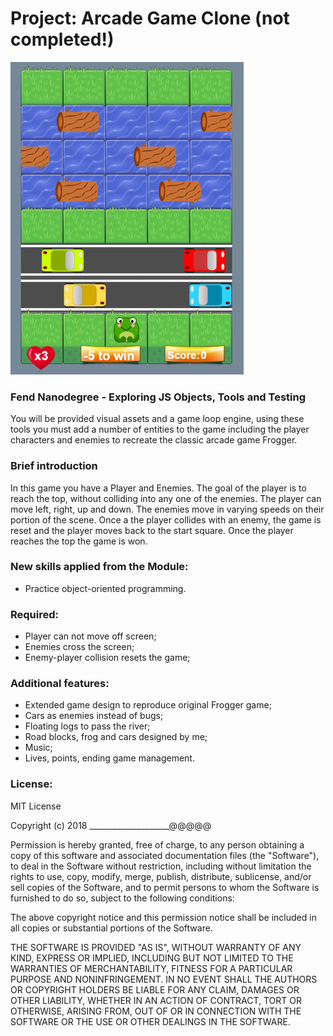 # Project: Arcade Game Clone (not completed!)
![screenshot](images/screenshot.png)
### Fend Nanodegree - Exploring JS Objects, Tools and Testing

You will be provided visual assets and a game loop engine, using these tools you must add a number of entities to the game including the player characters and enemies to recreate the classic arcade game Frogger.

### Brief introduction

In this game you have a Player and Enemies. The goal of the player is to reach the top, without colliding into any one of the enemies. The player can move left, right, up and down. The enemies move in varying speeds on their portion of the scene. Once a the player collides with an enemy, the game is reset and the player moves back to the start square. Once the player reaches the top the game is won.

### New skills applied from the Module:
* Practice object-oriented programming.

### Required:
* Player can not move off screen;
* Enemies cross the screen;
* Enemy-player collision resets the game;

### Additional features:
* Extended game design to reproduce original Frogger game;
* Cars as enemies instead of bugs;
* Floating logs to pass the river;
* Road blocks, frog and cars designed by me;
* Music;
* Lives, points, ending game management.

### License:

MIT License

Copyright (c) 2018 ____________________@@@@@

Permission is hereby granted, free of charge, to any person obtaining a copy of this software and associated documentation files (the "Software"), to deal in the Software without restriction, including without limitation the rights to use, copy, modify, merge, publish, distribute, sublicense, and/or sell copies of the Software, and to permit persons to whom the Software is furnished to do so, subject to the following conditions:

The above copyright notice and this permission notice shall be included in all copies or substantial portions of the Software.

THE SOFTWARE IS PROVIDED "AS IS", WITHOUT WARRANTY OF ANY KIND, EXPRESS OR IMPLIED, INCLUDING BUT NOT LIMITED TO THE WARRANTIES OF MERCHANTABILITY, FITNESS FOR A PARTICULAR PURPOSE AND NONINFRINGEMENT. IN NO EVENT SHALL THE AUTHORS OR COPYRIGHT HOLDERS BE LIABLE FOR ANY CLAIM, DAMAGES OR OTHER LIABILITY, WHETHER IN AN ACTION OF CONTRACT, TORT OR OTHERWISE, ARISING FROM, OUT OF OR IN CONNECTION WITH THE SOFTWARE OR THE USE OR OTHER DEALINGS IN THE SOFTWARE.
